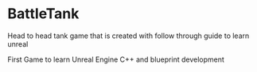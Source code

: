 # BattleTank
Head to head tank game that is created with follow through guide to learn unreal

First Game to learn Unreal Engine C++ and blueprint development
